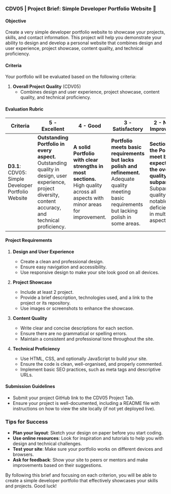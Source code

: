 ### CDV05 | Project Brief: Simple Developer Portfolio Website 🎨

#### Objective

Create a very simple developer portfolio website to showcase your projects, skills, and contact information. This project will help you demonstrate your ability to design and develop a personal website that combines design and user experience, project showcase, content quality, and technical proficiency.

#### Criteria

Your portfolio will be evaluated based on the following criteria:

1. **Overall Project Quality** (CDV05)
   - Combines design and user experience, project showcase, content quality, and technical proficiency.

#### Evaluation Rubric

| **Criteria**                                        | **5 - Excellent**                                                                                                                                          | **4 - Good**                                                                                                                   | **3 - Satisfactory**                                                                                                                                  | **2 - Needs Improvement**                                                                                                                           | **1 - Unsatisfactory**                                                                                                                                                                     | **0 - No Submission** |
| --------------------------------------------------- | ---------------------------------------------------------------------------------------------------------------------------------------------------------- | ------------------------------------------------------------------------------------------------------------------------------ | ----------------------------------------------------------------------------------------------------------------------------------------------------- | --------------------------------------------------------------------------------------------------------------------------------------------------- | ------------------------------------------------------------------------------------------------------------------------------------------------------------------------------------------ | --------------------- |
| **D3.1**: CDV05: Simple Developer Portfolio Website | **Outstanding Portfolio in every aspect.** Outstanding quality in design, user experience, project diversity, content accuracy, and technical proficiency. | **A solid Portfolio with clear strengths in most sections.** High quality across all aspects with minor areas for improvement. | **Portfolio meets basic requirements but lacks polish and refinement.** Adequate quality meeting basic requirements but lacking polish in some areas. | **Sections of the Portfolio meet basic expectations, the overall quality is subpar.** Subpar quality with notable deficiencies in multiple aspects. | **Portfolio is fundamentally flawed, with significant deficiencies across all areas.** Poor quality, failing to meet essential requirements in design, content, and technical proficiency. | **No submission**     |

#### Project Requirements

1. **Design and User Experience**

   - Create a clean and professional design.
   - Ensure easy navigation and accessibility.
   - Use responsive design to make your site look good on all devices.

2. **Project Showcase**

   - Include at least 2 project.
   - Provide a brief description, technologies used, and a link to the project or its repository.
   - Use images or screenshots to enhance the showcase.

3. **Content Quality**

   - Write clear and concise descriptions for each section.
   - Ensure there are no grammatical or spelling errors.
   - Maintain a consistent and professional tone throughout the site.

4. **Technical Proficiency**
   - Use HTML, CSS, and optionally JavaScript to build your site.
   - Ensure the code is clean, well-organised, and properly commented.
   - Implement basic SEO practices, such as meta tags and descriptive URLs.

#### Submission Guidelines

- Submit your project GitHub link to the CDV05 Project Tab.
- Ensure your project is well-documented, including a README file with instructions on how to view the site locally (if not yet deployed live).

### Tips for Success

- **Plan your layout**: Sketch your design on paper before you start coding.
- **Use online resources**: Look for inspiration and tutorials to help you with design and technical challenges.
- **Test your site**: Make sure your portfolio works on different devices and browsers.
- **Ask for feedback**: Show your site to peers or mentors and make improvements based on their suggestions.

By following this brief and focusing on each criterion, you will be able to create a simple developer portfolio that effectively showcases your skills and projects. Good luck!
